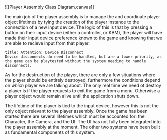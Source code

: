 
![[Player Assembly Class Diagram.canvas]]


the main job of the player assembly is to manage the and coordinate player object lifetimes by tying the creation of the player instance to the connection of a new input device.  The logic of this is that by pressing a button on their input device (either a controller, or KBM), the player will have made their input device preference known to the game and knowing that we are able to recieve input from that player.

```ad-attention
title: Attention: Device Disconnect
Device disconnects do need to be handled, but are a lower priority, as the game can be playtested without the system needing to handle disconnects.  
```

As for the destruction of the player, there are only a few situations where the player should be entirely destroyed, furthermore the conditions depend on *which* player we are talking about.   The only real time we need ot destroy a player is if the player requests to exit the game from a menu.  Otherwise a player object would remain alive until the application shuts down. 

The lifetime of the player is tied to the input device, however this is not the only object relevant to the player assembly.  Once the game has been started there are several lifetimes which must be accounted for: the Character, the Camera, and the UI.  The UI has not fully been integrated into the player assembly at the moment.  The other two systems have been built as fundamental components of this system.  


